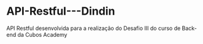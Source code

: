 # API-Restful---Dindin
API Restful desenvolvida para a realização do Desafio III do curso de Back-end da Cubos Academy

